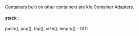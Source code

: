 Containers built on other containers are k/a Container Adapters.

#### stack :

push(), pop(), top(), size(), empty() - O(1)

